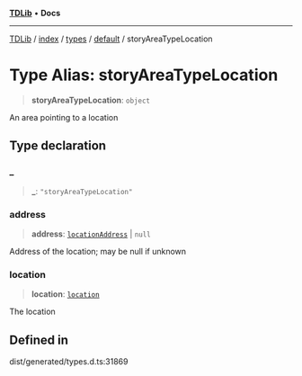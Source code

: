 [**TDLib**](../../../../../../README.md) • **Docs**

***

[TDLib](../../../../../../modules.md) / [index](../../../../../README.md) / [types](../../../README.md) / [default](../README.md) / storyAreaTypeLocation

# Type Alias: storyAreaTypeLocation

> **storyAreaTypeLocation**: `object`

An area pointing to a location

## Type declaration

### \_

> **\_**: `"storyAreaTypeLocation"`

### address

> **address**: [`locationAddress`](locationAddress-1.md) \| `null`

Address of the location; may be null if unknown

### location

> **location**: [`location`](location-1.md)

The location

## Defined in

dist/generated/types.d.ts:31869
